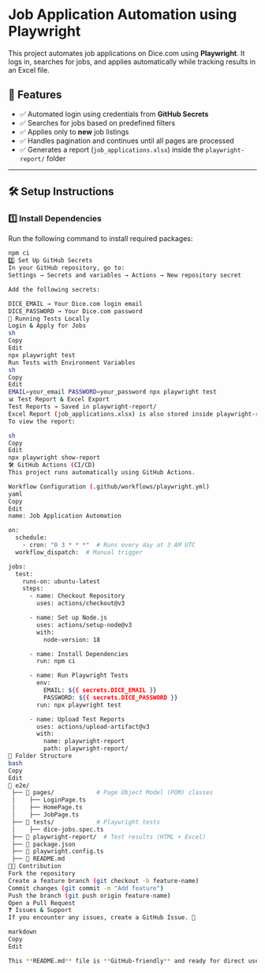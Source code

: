 # **Job Application Automation using Playwright**

This project automates job applications on Dice.com using **Playwright**. It logs in, searches for jobs, and applies automatically while tracking results in an Excel file.

## **📌 Features**
- ✅ Automated login using credentials from **GitHub Secrets**  
- ✅ Searches for jobs based on predefined filters  
- ✅ Applies only to **new** job listings  
- ✅ Handles pagination and continues until all pages are processed  
- ✅ Generates a report (`job_applications.xlsx`) inside the `playwright-report/` folder  

---

## **🛠️ Setup Instructions**

### **1️⃣ Install Dependencies**
Run the following command to install required packages:

```sh
npm ci
2️⃣ Set Up GitHub Secrets
In your GitHub repository, go to:
Settings → Secrets and variables → Actions → New repository secret

Add the following secrets:

DICE_EMAIL → Your Dice.com login email
DICE_PASSWORD → Your Dice.com password
🚀 Running Tests Locally
Login & Apply for Jobs
sh
Copy
Edit
npx playwright test
Run Tests with Environment Variables
sh
Copy
Edit
EMAIL=your_email PASSWORD=your_password npx playwright test
📊 Test Report & Excel Export
Test Reports → Saved in playwright-report/
Excel Report (job_applications.xlsx) is also stored inside playwright-report/
To view the report:

sh
Copy
Edit
npx playwright show-report
🛠️ GitHub Actions (CI/CD)
This project runs automatically using GitHub Actions.

Workflow Configuration (.github/workflows/playwright.yml)
yaml
Copy
Edit
name: Job Application Automation

on:
  schedule:
    - cron: "0 3 * * *"  # Runs every day at 3 AM UTC
  workflow_dispatch:  # Manual trigger

jobs:
  test:
    runs-on: ubuntu-latest
    steps:
      - name: Checkout Repository
        uses: actions/checkout@v3

      - name: Set up Node.js
        uses: actions/setup-node@v3
        with:
          node-version: 18

      - name: Install Dependencies
        run: npm ci

      - name: Run Playwright Tests
        env:
          EMAIL: ${{ secrets.DICE_EMAIL }}
          PASSWORD: ${{ secrets.DICE_PASSWORD }}
        run: npx playwright test

      - name: Upload Test Reports
        uses: actions/upload-artifact@v3
        with:
          name: playwright-report
          path: playwright-report/
📝 Folder Structure
bash
Copy
Edit
📂 e2e/
 ├── 📂 pages/            # Page Object Model (POM) classes
 │    ├── LoginPage.ts
 │    ├── HomePage.ts
 │    ├── JobPage.ts
 ├── 📂 tests/            # Playwright tests
 │    ├── dice-jobs.spec.ts
 ├── 📂 playwright-report/  # Test results (HTML + Excel)
 ├── 📄 package.json
 ├── 📄 playwright.config.ts
 ├── 📄 README.md
👨‍💻 Contribution
Fork the repository
Create a feature branch (git checkout -b feature-name)
Commit changes (git commit -m "Add feature")
Push the branch (git push origin feature-name)
Open a Pull Request
❓ Issues & Support
If you encounter any issues, create a GitHub Issue. 🚀

markdown
Copy
Edit

This **README.md** file is **GitHub-friendly** and ready for direct use. 🚀